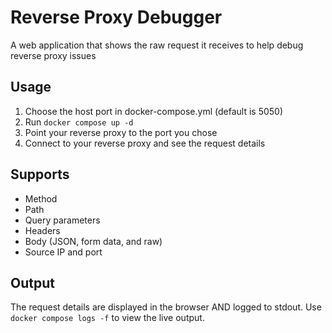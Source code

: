 # Reverse Proxy Debugger
A web application that shows the raw request it receives to help debug reverse proxy issues

## Usage
1. Choose the host port in docker-compose.yml (default is 5050)
2. Run `docker compose up -d`
3. Point your reverse proxy to the port you chose
4. Connect to your reverse proxy and see the request details

## Supports
- Method
- Path
- Query parameters
- Headers
- Body (JSON, form data, and raw)
- Source IP and port

## Output
The request details are displayed in the browser AND logged to stdout.
Use `docker compose logs -f` to view the live output.
